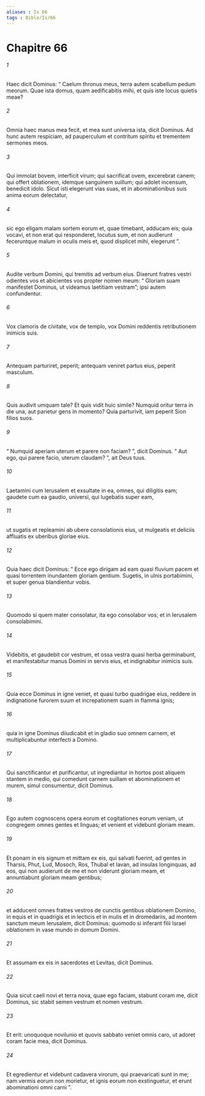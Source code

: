 ```yaml
---
aliases : Is 66
tags : Bible/Is/66
---
```


# Chapitre 66

###### 1
Haec dicit Dominus: “ Caelum thronus meus, terra autem scabellum pedum meorum. Quae ista domus, quam aedificabitis mihi, et quis iste locus quietis meae?
###### 2
Omnia haec manus mea fecit, et mea sunt universa ista, dicit Dominus. Ad hunc autem respiciam, ad pauperculum et contritum spiritu et trementem sermones meos.
###### 3
Qui immolat bovem, interficit virum; qui sacrificat ovem, excerebrat canem; qui offert oblationem, idemque sanguinem suillum; qui adolet incensum, benedicit idolo. Sicut isti elegerunt vias suas, et in abominationibus suis anima eorum delectatur,
###### 4
sic ego eligam malam sortem eorum et, quae timebant, adducam eis; quia vocavi, et non erat qui responderet, locutus sum, et non audierunt feceruntque malum in oculis meis et, quod displicet mihi, elegerunt ”.
###### 5
Audite verbum Domini, qui tremitis ad verbum eius. Dixerunt fratres vestri odientes vos et abicientes vos propter nomen meum: “ Gloriam suam manifestet Dominus, ut videamus laetitiam vestram”; ipsi autem confundentur.
###### 6
Vox clamoris de civitate, vox de templo, vox Domini reddentis retributionem inimicis suis.
###### 7
Antequam parturiret, peperit; antequam veniret partus eius, peperit masculum.
###### 8
Quis audivit umquam tale? Et quis vidit huic simile? Numquid oritur terra in die una, aut parietur gens in momento? Quia parturivit, iam peperit Sion filios suos.
###### 9
“ Numquid aperiam uterum et parere non faciam? ”, dicit Dominus. “ Aut ego, qui parere facio, uterum claudam? ”, ait Deus tuus.
###### 10
Laetamini cum Ierusalem et exsultate in ea, omnes, qui diligitis eam; gaudete cum ea gaudio, universi, qui lugebatis super eam,
###### 11
ut sugatis et repleamini ab ubere consolationis eius, ut mulgeatis et deliciis affluatis ex uberibus gloriae eius.
###### 12
Quia haec dicit Dominus: “ Ecce ego dirigam ad eam quasi fluvium pacem et quasi torrentem inundantem gloriam gentium. Sugetis, in ulnis portabimini, et super genua blandientur vobis.
###### 13
Quomodo si quem mater consolatur, ita ego consolabor vos; et in Ierusalem consolabimini.
###### 14
Videbitis, et gaudebit cor vestrum, et ossa vestra quasi herba germinabunt, et manifestabitur manus Domini in servis eius, et indignabitur inimicis suis.
###### 15
Quia ecce Dominus in igne veniet, et quasi turbo quadrigae eius, reddere in indignatione furorem suum et increpationem suam in flamma ignis;
###### 16
quia in igne Dominus diiudicabit et in gladio suo omnem carnem, et multiplicabuntur interfecti a Domino.
###### 17
Qui sanctificantur et purificantur, ut ingrediantur in hortos post aliquem stantem in medio, qui comedunt carnem suillam et abominationem et murem, simul consumentur, dicit Dominus.
###### 18
Ego autem cognoscens opera eorum et cogitationes eorum veniam, ut congregem omnes gentes et linguas; et venient et videbunt gloriam meam. 
###### 19
Et ponam in eis signum et mittam ex eis, qui salvati fuerint, ad gentes in Tharsis, Phut, Lud, Mosoch, Ros, Thubal et Iavan, ad insulas longinquas, ad eos, qui non audierunt de me et non viderunt gloriam meam, et annuntiabunt gloriam meam gentibus; 
###### 20
et adducent omnes fratres vestros de cunctis gentibus oblationem Domino, in equis et in quadrigis et in lecticis et in mulis et in dromedariis, ad montem sanctum meum Ierusalem, dicit Dominus: quomodo si inferant filii Israel oblationem in vase mundo in domum Domini. 
###### 21
Et assumam ex eis in sacerdotes et Levitas, dicit Dominus.
###### 22
Quia sicut caeli novi et terra nova, quae ego faciam, stabunt coram me, dicit Dominus, sic stabit semen vestrum et nomen vestrum.
###### 23
Et erit: unoquoque novilunio et quovis sabbato veniet omnis caro, ut adoret coram facie mea, dicit Dominus.
###### 24
Et egredientur et videbunt cadavera virorum, qui praevaricati sunt in me; nam vermis eorum non morietur, et ignis eorum non exstinguetur, et erunt abominationi omni carni ”.
